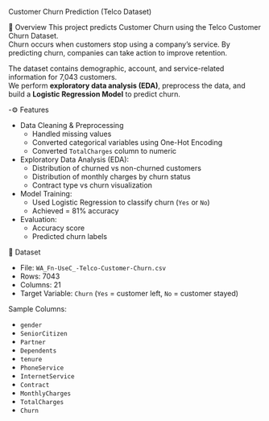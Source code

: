  Customer Churn Prediction (Telco Dataset)

📌 Overview
This project predicts Customer Churn using the Telco Customer Churn Dataset.  
Churn occurs when customers stop using a company’s service. By predicting churn, companies can take action to improve retention.  

The dataset contains demographic, account, and service-related information for 7,043 customers.  
We perform **exploratory data analysis (EDA)**, preprocess the data, and build a **Logistic Regression Model** to predict churn.

-⚙️ Features
- Data Cleaning & Preprocessing
  - Handled missing values
  - Converted categorical variables using One-Hot Encoding
  - Converted `TotalCharges` column to numeric  
- Exploratory Data Analysis (EDA):
  - Distribution of churned vs non-churned customers
  - Distribution of monthly charges by churn status
  - Contract type vs churn visualization
- Model Training:
  - Used Logistic Regression to classify churn (`Yes` or `No`)
  - Achieved = 81% accuracy
- Evaluation:
  - Accuracy score
  - Predicted churn labels

 📂 Dataset
- File: `WA_Fn-UseC_-Telco-Customer-Churn.csv`
- Rows: 7043  
- Columns: 21  
- Target Variable: `Churn` (`Yes` = customer left, `No` = customer stayed)

Sample Columns:
- `gender`
- `SeniorCitizen`
- `Partner`
- `Dependents`
- `tenure`
- `PhoneService`
- `InternetService`
- `Contract`
- `MonthlyCharges`
- `TotalCharges`
- `Churn`
